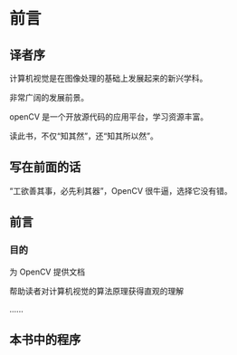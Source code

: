 # 前言

## 译者序

计算机视觉是在图像处理的基础上发展起来的新兴学科。

非常广阔的发展前景。

openCV 是一个开放源代码的应用平台，学习资源丰富。

读此书，不仅“知其然”，还“知其所以然”。

## 写在前面的话

“工欲善其事，必先利其器”，OpenCV 很牛逼，选择它没有错。

## 前言

### 目的

为 OpenCV 提供文档

帮助读者对计算机视觉的算法原理获得直观的理解

......

## 本书中的程序


